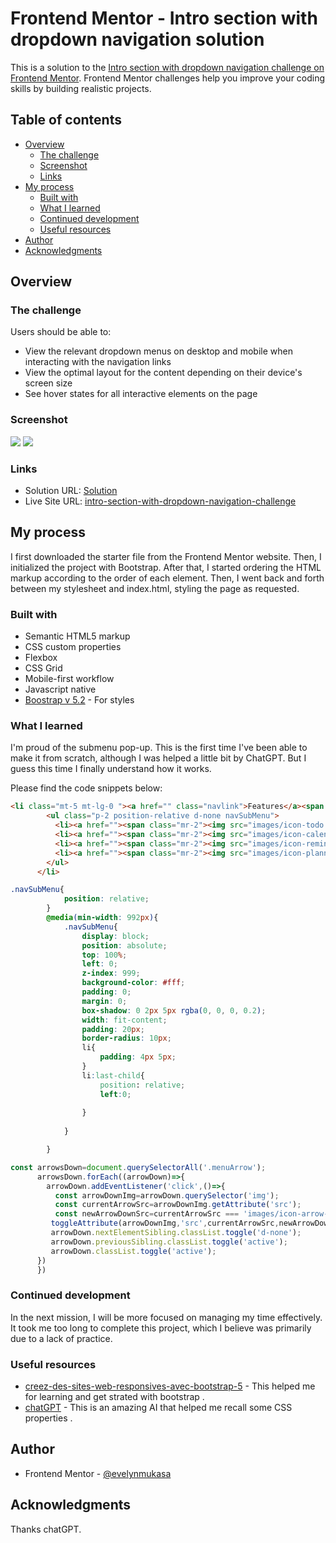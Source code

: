 # Frontend Mentor - Intro section with dropdown navigation solution

This is a solution to the [Intro section with dropdown navigation challenge on Frontend Mentor](https://www.frontendmentor.io/challenges/intro-section-with-dropdown-navigation-ryaPetHE5). Frontend Mentor challenges help you improve your coding skills by building realistic projects. 

## Table of contents

- [Overview](#overview)
  - [The challenge](#the-challenge)
  - [Screenshot](#screenshot)
  - [Links](#links)
- [My process](#my-process)
  - [Built with](#built-with)
  - [What I learned](#what-i-learned)
  - [Continued development](#continued-development)
  - [Useful resources](#useful-resources)
- [Author](#author)
- [Acknowledgments](#acknowledgments)


## Overview

### The challenge

Users should be able to:

- View the relevant dropdown menus on desktop and mobile when interacting with the navigation links
- View the optimal layout for the content depending on their device's screen size
- See hover states for all interactive elements on the page

### Screenshot

![](./screenshots/Desktop.png)
![](./screenshots/Mobile.png)

### Links

- Solution URL: [Solution](https://www.frontendmentor.io/solutions/introsectionwithdropdownnavigationchallenge-yu0Wh8Ql1D)
- Live Site URL: [ intro-section-with-dropdown-navigation-challenge](https://intro-section-with-dropdown-navigation-challenge.vercel.app/)

## My process
I first downloaded the starter file from the Frontend Mentor website. Then, I initialized the project with Bootstrap. After that, I started ordering the HTML markup according to the order of each element. Then, I went back and forth between my stylesheet and index.html, styling the page as requested.

### Built with

- Semantic HTML5 markup
- CSS custom properties
- Flexbox
- CSS Grid
- Mobile-first workflow
- Javascript native
- [Boostrap v 5.2](https://getbootstrap.com/docs/5.2/getting-started/introduction/) - For styles

### What I learned

I'm proud of the submenu pop-up. This is the first time I've been able to make it from scratch, although I was helped a little bit by ChatGPT. But I guess this time I finally understand how it works.

Please find the code snippets below:

```html
<li class="mt-5 mt-lg-0 "><a href="" class="navlink">Features</a><span class="mx-2 menuArrow"><img src="images/icon-arrow-down.svg" alt=""></span>
        <ul class="p-2 position-relative d-none navSubMenu">
          <li><a href=""><span class="mr-2"><img src="images/icon-todo.svg" alt=""></span> Todo List</a></li>
          <li><a href=""><span class="mr-2"><img src="images/icon-calendar.svg" alt=""></span> Calendar</a></li>
          <li><a href=""><span class="mr-2"><img src="images/icon-reminders.svg" alt=""></span> Reminder</a></li>
          <li><a href=""><span class="mr-2"><img src="images/icon-planning.svg" alt=""></span> Panning</a></li>
        </ul>
      </li>
```
```css
.navSubMenu{
            position: relative;
        }
        @media(min-width: 992px){
            .navSubMenu{
                display: block;
                position: absolute;
                top: 100%;
                left: 0;
                z-index: 999;
                background-color: #fff;
                padding: 0;
                margin: 0;
                box-shadow: 0 2px 5px rgba(0, 0, 0, 0.2);
                width: fit-content;
                padding: 20px;
                border-radius: 10px;
                li{
                    padding: 4px 5px;
                }
                li:last-child{
                    position: relative;
                    left:0;
                    
                }
                
            }

        } 
```
```js
const arrowsDown=document.querySelectorAll('.menuArrow');  
      arrowsDown.forEach((arrowDown)=>{
        arrowDown.addEventListener('click',()=>{
          const arrowDownImg=arrowDown.querySelector('img');
          const currentArrowSrc=arrowDownImg.getAttribute('src');
          const newArrowDownSrc=currentArrowSrc === 'images/icon-arrow-down.svg'?'images/icon-arrow-up.svg' :'images/icon-arrow-down.svg';
         toggleAttribute(arrowDownImg,'src',currentArrowSrc,newArrowDownSrc);
         arrowDown.nextElementSibling.classList.toggle('d-none');
         arrowDown.previousSibling.classList.toggle('active');
         arrowDown.classList.toggle('active');
      })
      }) 
```

### Continued development

In the next mission, I will be more focused on managing my time effectively. It took me too long to complete this project, which I believe was primarily due to a lack of practice.

### Useful resources

- [creez-des-sites-web-responsives-avec-bootstrap-5](https://openclassrooms.com/fr/courses/7542506-creez-des-sites-web-responsives-avec-bootstrap-5) - This helped me for learning and get strated with bootstrap .
- [chatGPT](https://chat.openai.com/) - This is an amazing AI that helped me recall some CSS properties .

## Author
- Frontend Mentor - [@evelynmukasa](https://www.frontendmentor.io/profile/evelynmukasa)
## Acknowledgments

Thanks chatGPT.


